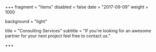 +++
fragment = "items"
disabled = false
date = "2017-09-09"
weight = 1000

background = "light"

title = "Consulting Services"
subtitle = "If you're looking for an awesome partner for your next project feel free to contact us."


+++